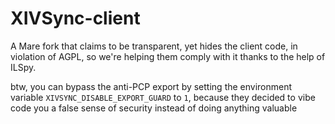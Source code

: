 # XIVSync-client
A Mare fork that claims to be transparent, yet hides the client code, in violation of AGPL, so we're helping them comply with it thanks to the help of ILSpy.

btw, you can bypass the anti-PCP export by setting the environment variable `XIVSYNC_DISABLE_EXPORT_GUARD` to `1`, because they decided to vibe code you a false sense of security instead of doing anything valuable

